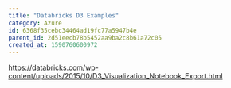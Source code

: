 ```yaml
---
title: "Databricks D3 Examples"
category: Azure
id: 6368f35cebc34464ad19fc77a5947b4e
parent_id: 2d51eecb78b5452aa9ba2c8b61a72c05
created_at: 1590760600972
---
```


https://databricks.com/wp-content/uploads/2015/10/D3_Visualization_Notebook_Export.html
    